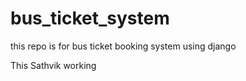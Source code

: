 
# bus_ticket_system
this repo is for bus ticket booking system using django 


This Sathvik working
